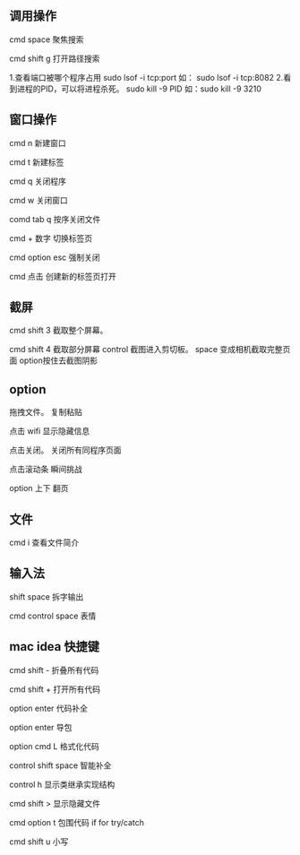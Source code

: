 ## 调用操作

cmd space 聚焦搜索



cmd shift g 打开路径搜索



1.查看端口被哪个程序占用
   sudo lsof -i tcp:port
  如： sudo lsof -i tcp:8082
2.看到进程的PID，可以将进程杀死。
  sudo kill -9 PID
 如：sudo kill -9 3210

## 窗口操作



cmd n 新建窗口

cmd t 新建标签

cmd q 关闭程序

cmd w 关闭窗口

comd tab q 按序关闭文件 

cmd + 数字 切换标签页

cmd option esc 强制关闭

cmd 点击 创建新的标签页打开

## 截屏

cmd shift 3 截取整个屏幕。    

cmd shift 4 截取部分屏幕     control  截图进入剪切板。 space 变成相机截取完整页面  option按住去截图阴影

## option

拖拽文件。   复制粘贴

点击 wifi 显示隐藏信息

点击关闭。  关闭所有同程序页面

点击滚动条  瞬间挑战

option  上下  翻页

## 文件

cmd   i    查看文件简介



## 输入法

shift space 拆字输出

cmd control space  表情







## mac idea 快捷键

cmd shift -  折叠所有代码

cmd shift +  打开所有代码

option  enter 代码补全

option enter 导包

option cmd L 格式化代码

control shift space 智能补全

control h 显示类继承实现结构





cmd shift > 显示隐藏文件

cmd option t 包围代码   if for try/catch

cmd shift u 小写

